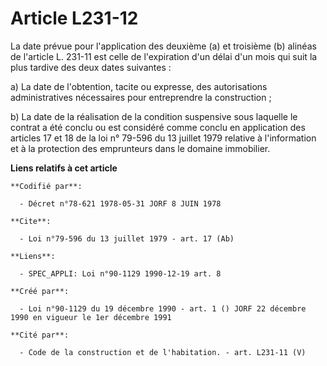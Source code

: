 # Article L231-12

La date prévue pour l'application des deuxième (a) et troisième (b) alinéas de l'article L. 231-11 est celle de l'expiration
d'un délai d'un mois qui suit la plus tardive des deux dates suivantes : 

a) La date de l'obtention, tacite ou expresse, des autorisations administratives nécessaires pour entreprendre la
construction ; 

b) La date de la réalisation de la condition suspensive sous laquelle le contrat a été conclu ou est considéré comme conclu
en application des articles 17 et 18 de la loi n° 79-596 du 13 juillet 1979 relative à l'information et à la protection des
emprunteurs dans le domaine immobilier.

**Liens relatifs à cet article**

	**Codifié par**:

	  - Décret n°78-621 1978-05-31 JORF 8 JUIN 1978

	**Cite**:

	  - Loi n°79-596 du 13 juillet 1979 - art. 17 (Ab)

	**Liens**:

	  - SPEC_APPLI: Loi n°90-1129 1990-12-19 art. 8

	**Créé par**:

	  - Loi n°90-1129 du 19 décembre 1990 - art. 1 () JORF 22 décembre 1990 en vigueur le 1er décembre 1991

	**Cité par**:

	  - Code de la construction et de l'habitation. - art. L231-11 (V)
